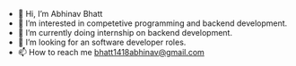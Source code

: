 - 👋 Hi, I’m Abhinav Bhatt
- 👀 I’m interested in competetive programming and backend development.
- 🌱 I’m currently doing internship on backend development.
- 💞️ I’m looking for an software developer roles.
- 📫 How to reach me bhatt1418abhinav@gmail.com

<!---
ABHINAV1418/ABHINAV1418 is a ✨ special ✨ repository because its `README.md` (this file) appears on your GitHub profile.
You can click the Preview link to take a look at your changes.
--->
